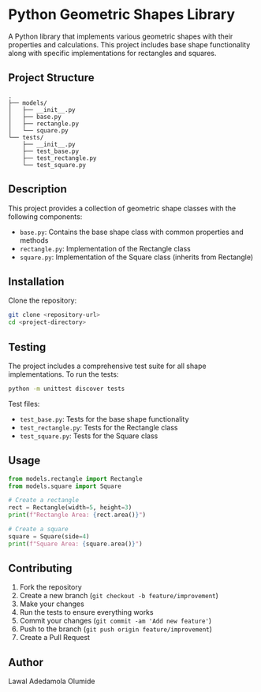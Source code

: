 # Python Geometric Shapes Library

A Python library that implements various geometric shapes with their properties and calculations.
This project includes base shape functionality along with specific implementations for rectangles and squares.

## Project Structure

```
.
├── models/
│   ├── __init__.py
│   ├── base.py
│   ├── rectangle.py
│   └── square.py
└── tests/
    ├── __init__.py
    ├── test_base.py
    ├── test_rectangle.py
    └── test_square.py
```

## Description

This project provides a collection of geometric shape classes with the following components:

- `base.py`: Contains the base shape class with common properties and methods
- `rectangle.py`: Implementation of the Rectangle class
- `square.py`: Implementation of the Square class (inherits from Rectangle)

## Installation

Clone the repository:

```bash
git clone <repository-url>
cd <project-directory>
```

## Testing

The project includes a comprehensive test suite for all shape implementations. To run the tests:

```bash
python -m unittest discover tests
```

Test files:

- `test_base.py`: Tests for the base shape functionality
- `test_rectangle.py`: Tests for the Rectangle class
- `test_square.py`: Tests for the Square class

## Usage

```python
from models.rectangle import Rectangle
from models.square import Square

# Create a rectangle
rect = Rectangle(width=5, height=3)
print(f"Rectangle Area: {rect.area()}")

# Create a square
square = Square(side=4)
print(f"Square Area: {square.area()}")
```

## Contributing

1. Fork the repository
2. Create a new branch (`git checkout -b feature/improvement`)
3. Make your changes
4. Run the tests to ensure everything works
5. Commit your changes (`git commit -am 'Add new feature'`)
6. Push to the branch (`git push origin feature/improvement`)
7. Create a Pull Request

## Author

Lawal Adedamola Olumide
